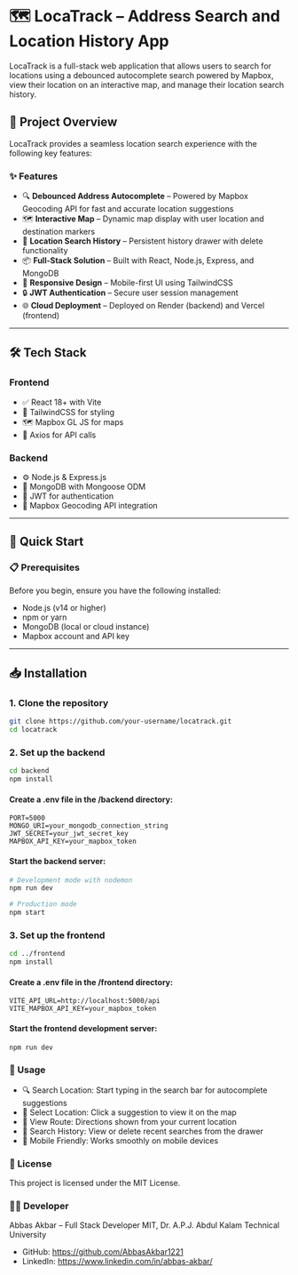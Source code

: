 # 🗺️ LocaTrack – Address Search and Location History App

LocaTrack is a full-stack web application that allows users to search for locations using a debounced autocomplete search powered by Mapbox, view their location on an interactive map, and manage their location search history.

## 📌 Project Overview

LocaTrack provides a seamless location search experience with the following key features:

### ✨ Features

- 🔍 **Debounced Address Autocomplete** – Powered by Mapbox Geocoding API for fast and accurate location suggestions
- 🗺️ **Interactive Map** – Dynamic map display with user location and destination markers
- 🧾 **Location Search History** – Persistent history drawer with delete functionality
- 📦 **Full-Stack Solution** – Built with React, Node.js, Express, and MongoDB
- 🎨 **Responsive Design** – Mobile-first UI using TailwindCSS
- 🔒 **JWT Authentication** – Secure user session management
- 🌐 **Cloud Deployment** – Deployed on Render (backend) and Vercel (frontend)

---

## 🛠️ Tech Stack

### Frontend

- ✅ React 18+ with Vite
- 🎨 TailwindCSS for styling
- 🗺️ Mapbox GL JS for maps
- 🔗 Axios for API calls

### Backend

- ⚙️ Node.js & Express.js
- 💾 MongoDB with Mongoose ODM
- 🔐 JWT for authentication
- 📍 Mapbox Geocoding API integration

---

## 🚀 Quick Start

### 📋 Prerequisites

Before you begin, ensure you have the following installed:

- Node.js (v14 or higher)
- npm or yarn
- MongoDB (local or cloud instance)
- Mapbox account and API key

---

## 📥 Installation

### 1. Clone the repository

```bash
git clone https://github.com/your-username/locatrack.git
cd locatrack
```
### 2. Set up the backend
```bash
cd backend
npm install
```
#### Create a .env file in the /backend directory:
```env
PORT=5000
MONGO_URI=your_mongodb_connection_string
JWT_SECRET=your_jwt_secret_key
MAPBOX_API_KEY=your_mapbox_token
```
#### Start the backend server:
```bash
# Development mode with nodemon
npm run dev

# Production mode
npm start
```
### 3. Set up the frontend
```bash
cd ../frontend
npm install
```
#### Create a .env file in the /frontend directory:
```env
VITE_API_URL=http://localhost:5000/api
VITE_MAPBOX_API_KEY=your_mapbox_token
```
#### Start the frontend development server:
```bash
npm run dev
```

### 📱 Usage
- 🔍 Search Location: Start typing in the search bar for autocomplete suggestions
- 📌 Select Location: Click a suggestion to view it on the map
- 🧭 View Route: Directions shown from your current location
- 🧾 Search History: View or delete recent searches from the drawer
- 📱 Mobile Friendly: Works smoothly on mobile devices

### 📄 License
This project is licensed under the MIT License.

### 🧑‍💻 Developer
Abbas Akbar – Full Stack Developer
MIT, Dr. A.P.J. Abdul Kalam Technical University
- GitHub: https://github.com/AbbasAkbar1221
- LinkedIn: https://www.linkedin.com/in/abbas-akbar/






